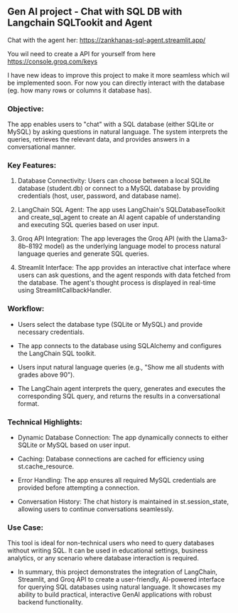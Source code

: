 ## Gen AI project - Chat with SQL DB with Langchain SQLTookit and Agent

Chat with the agent her: https://zankhanas-sql-agent.streamlit.app/

You wil need to create a API for yourself from here https://console.groq.com/keys

I have new ideas to improve this project to make it more seamless which wil be implemented soon. For now you can directly interact with the database (eg. how many rows or columns it database has).
### Objective:

The app enables users to "chat" with a SQL database (either SQLite or MySQL) by asking questions in natural language. The system interprets the queries, retrieves the relevant data, and provides answers in a conversational manner.

### Key Features:

1. Database Connectivity: Users can choose between a local SQLite database (student.db) or connect to a MySQL database by providing credentials (host, user, password, and database name).

2. LangChain SQL Agent: The app uses LangChain's SQLDatabaseToolkit and create_sql_agent to create an AI agent capable of understanding and executing SQL queries based on user input.

3. Groq API Integration: The app leverages the Groq API (with the Llama3-8b-8192 model) as the underlying language model to process natural language queries and generate SQL queries.

4. Streamlit Interface: The app provides an interactive chat interface where users can ask questions, and the agent responds with data fetched from the database. The agent's thought      process is displayed in real-time using StreamlitCallbackHandler.

### Workflow:

* Users select the database type (SQLite or MySQL) and provide necessary credentials.

* The app connects to the database using SQLAlchemy and configures the LangChain SQL toolkit.

* Users input natural language queries (e.g., "Show me all students with grades above 90").

* The LangChain agent interprets the query, generates and executes the corresponding SQL query, and returns the results in a conversational format.

### Technical Highlights:

* Dynamic Database Connection: The app dynamically connects to either SQLite or MySQL based on user input.

* Caching: Database connections are cached for efficiency using st.cache_resource.

* Error Handling: The app ensures all required MySQL credentials are provided before attempting a connection.

* Conversation History: The chat history is maintained in st.session_state, allowing users to continue conversations seamlessly.

### Use Case:

This tool is ideal for non-technical users who need to query databases without writing SQL. It can be used in educational settings, business analytics, or any scenario where database interaction is required.

* In summary, this project demonstrates the integration of LangChain, Streamlit, and Groq API to create a user-friendly, AI-powered interface for querying SQL databases using natural language. It showcases my ability to build practical, interactive GenAI applications with robust backend functionality.
